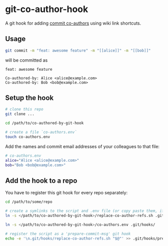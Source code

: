 # git-co-author-hook
A git hook for adding [commit co-authors](https://docs.github.com/en/pull-requests/committing-changes-to-your-project/creating-and-editing-commits/creating-a-commit-with-multiple-authors) using wiki link shortcuts. 

## Usage 

```sh 
git commit -m "feat: awesome feature" -m "[[alice]]" -m "[[bob]]"
``` 

will be committed as

```
feat: awesome feature

Co-authored-by: Alice <alice@example.com>
Co-authored-by: Bob <bob@example.com>
```

## Setup the hook
```sh
# clone this repo
git clone ...

cd /path/to/co-authored-by-git-hook

# create a file `co-authors.env`
touch co-authors.env
```
Add the names and commit email addresses of your colleagues to that file: 
```sh
# co-authors.env
alice="Alice <alice@example.com>"
bob="Bob <bob@example.com>"
```

## Add the hook to a repo
You have to register this git hook for every repo separately:
```sh
cd /path/to/some/repo

# create a symlinks to the script and .env file (or copy paste them, if you prefer)
ln -s </path/to/co-authored-by-git-hook>/replace-co-author-refs.sh .git/hooks/

ln -s </path/to/co-authored-by-git-hook>/co-authors.env .git/hooks/

# register the script as a 'prepare-commit-msg' git hook
echo -e '\n.git/hooks/replace-co-author-refs.sh "$@"' >> .git/hooks/prepare-commit-msg
```
